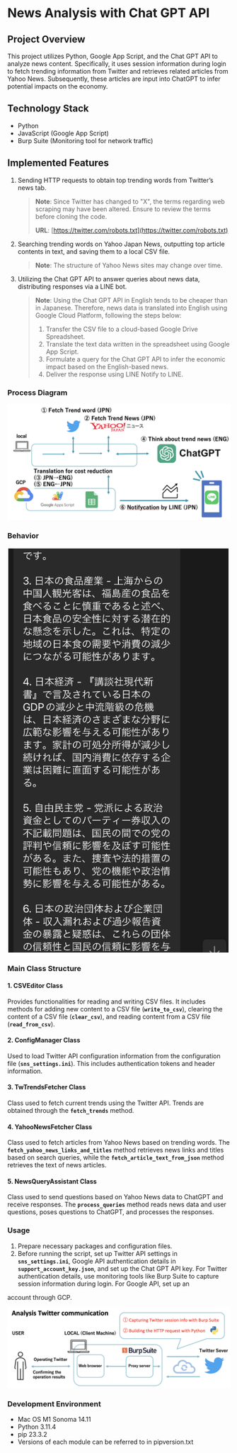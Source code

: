 # News Analysis with Chat GPT API

## Project Overview

This project utilizes Python, Google App Script, and the Chat GPT API to analyze news content. Specifically, it uses session information during login to fetch trending information from Twitter and retrieves related articles from Yahoo News. Subsequently, these articles are input into ChatGPT to infer potential impacts on the economy.

## Technology Stack

- Python
- JavaScript (Google App Script)
- Burp Suite (Monitoring tool for network traffic)

## Implemented Features

1. Sending HTTP requests to obtain top trending words from Twitter’s news tab.

   > **Note**: Since Twitter has changed to "X", the terms regarding web scraping may have been altered. Ensure to review the terms before cloning the code.
   >
   > **URL**: [https://twitter.com/robots.txt](https://twitter.com/robots.txt)

2. Searching trending words on Yahoo Japan News, outputting top article contents in text, and saving them to a local CSV file.

   > **Note**: The structure of Yahoo News sites may change over time.

3. Utilizing the Chat GPT API to answer queries about news data, distributing responses via a LINE bot.

   > **Note**: Using the Chat GPT API in English tends to be cheaper than in Japanese. Therefore, news data is translated into English using Google Cloud Platform, following the steps below:
   >
   > 1. Transfer the CSV file to a cloud-based Google Drive Spreadsheet.
   > 2. Translate the text data written in the spreadsheet using Google App Script.
   > 3. Formulate a query for the Chat GPT API to infer the economic impact based on the English-based news.
   > 4. Deliver the response using LINE Notify to LINE.

### Process Diagram

![Process Diagram](README/component.png)



### Behavior

<img src="README/log.png" width="500">

### Main Class Structure

#### 1. CSVEditor Class

Provides functionalities for reading and writing CSV files. It includes methods for adding new content to a CSV file (**`write_to_csv`**), clearing the content of a CSV file (**`clear_csv`**), and reading content from a CSV file (**`read_from_csv`**).

#### 2. ConfigManager Class

Used to load Twitter API configuration information from the configuration file (**`sns_settings.ini`**). This includes authentication tokens and header information.

#### 3. TwTrendsFetcher Class

Class used to fetch current trends using the Twitter API. Trends are obtained through the **`fetch_trends`** method.

#### 4. YahooNewsFetcher Class

Class used to fetch articles from Yahoo News based on trending words. The **`fetch_yahoo_news_links_and_titles`** method retrieves news links and titles based on search queries, while the **`fetch_article_text_from_json`** method retrieves the text of news articles.

#### 5. NewsQueryAssistant Class

Class used to send questions based on Yahoo News data to ChatGPT and receive responses. The **`process_queries`** method reads news data and user questions, poses questions to ChatGPT, and processes the responses.

### Usage

1. Prepare necessary packages and configuration files.
2. Before running the script, set up Twitter API settings in **`sns_settings.ini`**, Google API authentication details in **`support_account_key.json`**, and set up the Chat GPT API key. For Twitter authentication details, use monitoring tools like Burp Suite to capture session information during login. For Google API, set up an

 account through GCP.

![Screenshot](README/twitter.png)

### Development Environment

- Mac OS M1 Sonoma 14.11
- Python 3.11.4
- pip 23.3.2
- Versions of each module can be referred to in pipversion.txt
